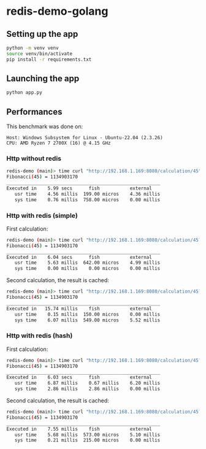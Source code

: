# redis-demo-golang

## Setting up the app

```bash
python -m venv venv
source venv/bin/activate
pip install -r requirements.txt
```

## Launching the app

```bash
python app.py
```

## Performances

This benchmark was done on:
```
Host: Windows Subsystem for Linux - Ubuntu-22.04 (2.3.26)
CPU: AMD Ryzen 7 2700X (16) @ 4.15 GHz
```

### Http without redis

```bash
redis-demo (main)> time curl "http://192.168.1.169:8080/calculation/45"
Fibonacci(45) = 1134903170
________________________________________________________
Executed in    5.99 secs      fish           external
   usr time    4.56 millis  199.00 micros    4.36 millis
   sys time    0.76 millis  758.00 micros    0.00 millis
```

### Http with redis (simple)

First calculation:
```bash
redis-demo (main)> time curl "http://192.168.1.169:8080/calculation/45?use_redis=true"
Fibonacci(45) = 1134903170
________________________________________________________
Executed in    6.04 secs      fish           external
   usr time    5.63 millis  642.00 micros    4.99 millis
   sys time    0.00 millis    0.00 micros    0.00 millis
```

Second calculation, the result is cached:
```bash
redis-demo (main)> time curl "http://192.168.1.169:8080/calculation/45?use_redis=true"
Fibonacci(45) = 1134903170
________________________________________________________
Executed in   15.74 millis    fish           external
   usr time    0.15 millis  150.00 micros    0.00 millis
   sys time    6.07 millis  549.00 micros    5.52 millis
```

### Http with redis (hash)

First calculation:
```bash
redis-demo (main)> time curl "http://192.168.1.169:8080/calculation/45?use_redis=true&use_redis_hash=true"
Fibonacci(45) = 1134903170
________________________________________________________
Executed in    6.03 secs      fish           external
   usr time    6.87 millis    0.67 millis    6.20 millis
   sys time    2.86 millis    2.86 millis    0.00 millis
```

Second calculation, the result is cached:
```bash
redis-demo (main)> time curl "http://192.168.1.169:8080/calculation/45?use_redis=true&use_redis_hash=true"
Fibonacci(45) = 1134903170
________________________________________________________
Executed in    7.55 millis    fish           external
   usr time    5.68 millis  573.00 micros    5.10 millis
   sys time    0.21 millis  215.00 micros    0.00 millis
```